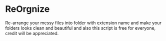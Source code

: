 # ReOrgnize
Re-arrange your messy files into folder with extension name and make your folders looks clean and beautiful and also this script is free for everyone, credit will be appreciated.

